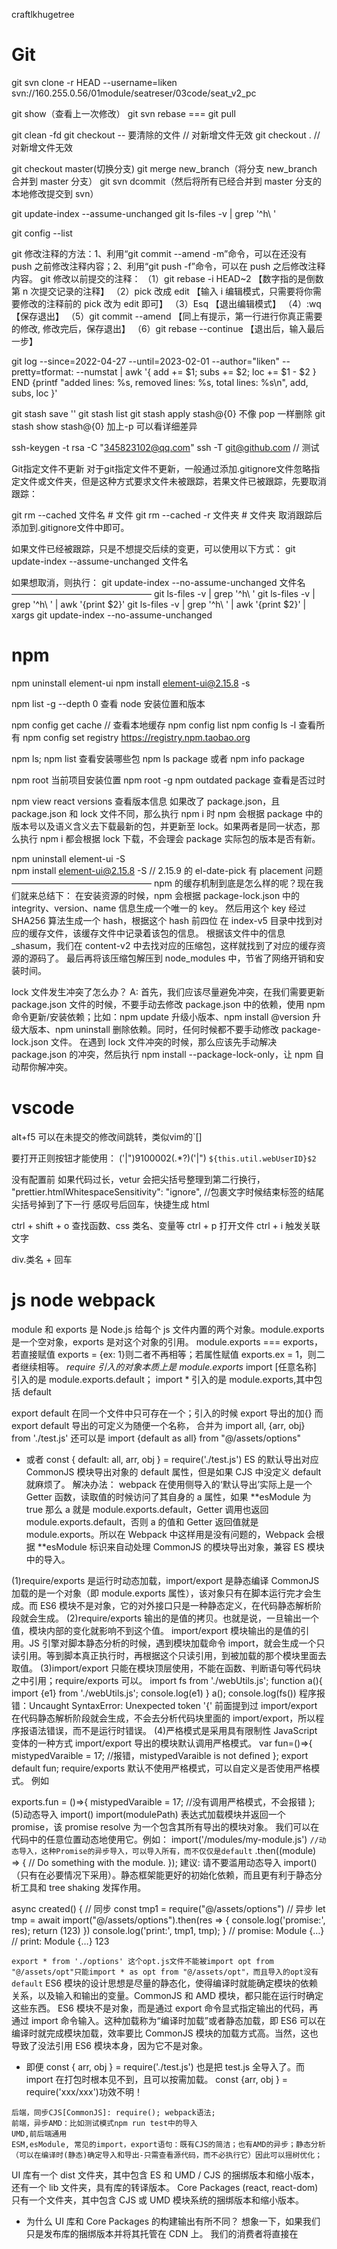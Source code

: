 craftlkhugetree
# Git

git svn clone -r HEAD --username=liken svn://160.255.0.56/01module/seatreser/03code/seat_v2_pc

git show（查看上一次修改）
git svn rebase === git pull

git clean -fd
git checkout -- 要清除的文件 // 对新增文件无效
git checkout . // 对新增文件无效

git checkout master(切换分支)
git merge new_branch（将分支 new_branch 合并到 master 分支）
git svn dcommit（然后将所有已经合并到 master 分支的本地修改提交到 svn）

git update-index --assume-unchanged
git ls-files -v | grep '^h\ '

git config --list

git 修改注释的方法：1、利用“git commit --amend -m”命令，可以在还没有 push 之前修改注释内容；2、利用“git push -f”命令，可以在 push 之后修改注释内容。
git 修改以前提交的注释：
（1）git rebase -i HEAD~2 【数字指的是倒数第 n 次提交记录的注释】
（2）pick 改成 edit 【输入 i 编辑模式，只需要将你需要修改的注释前的 pick 改为 edit 即可】
（3）Esq 【退出编辑模式】
（4）:wq 【保存退出】
（5）git commit --amend 【同上有提示，第一行进行你真正需要的修改, 修改完后，保存退出】
（6）git rebase --continue 【退出后，输入最后一步】

git log --since=2022-04-27 --until=2023-02-01 --author="liken" --pretty=tformat: --numstat | awk '{ add += $1; subs += $2; loc += $1 - $2 } END {printf "added lines: %s, removed lines: %s, total lines: %s\n", add, subs, loc }'

git stash save ''
git stash list
git stash apply stash@{0} 不像 pop 一样删除
git stash show stash@{0} 加上-p 可以看详细差异

ssh-keygen -t rsa -C "345823102@qq.com"
ssh -T git@github.com // 测试

Git指定文件不更新
对于git指定文件不更新，一般通过添加.gitignore文件忽略指定文件或文件夹，但是这种方式要求文件未被跟踪，若果文件已被跟踪，先要取消跟踪：

git rm --cached 文件名  # 文件
git rm --cached -r 文件夹  # 文件夹
取消跟踪后添加到.gitignore文件中即可。

如果文件已经被跟踪，只是不想提交后续的变更，可以使用以下方式：
git update-index --assume-unchanged 文件名

如果想取消，则执行：
git update-index --no-assume-unchanged 文件名
————————————————
git ls-files -v | grep '^h\ '
git ls-files -v | grep '^h\ ' | awk '{print $2}'
git ls-files -v | grep '^h\ ' | awk '{print $2}' | xargs git update-index --no-assume-unchanged  
# npm

npm uninstall element-ui
npm install element-ui@2.15.8 -s

npm list -g --depth 0 查看 node 安装位置和版本

npm config get cache // 查看本地缓存
npm config list
npm config ls -l 查看所有
npm config set registry https://registry.npm.taobao.org

npm ls; npm list 查看安装哪些包 npm ls package 或者 npm info package

npm root 当前项目安装位置
npm root -g
npm outdated package 查看是否过时

npm view react versions 查看版本信息
如果改了 package.json，且 package.json 和 lock 文件不同，那么执行 npm i 时 npm 会根据 package 中的版本号以及语义含义去下载最新的包，并更新至 lock。如果两者是同一状态，那么执行 npm i 都会根据 lock 下载，不会理会 package 实际包的版本是否有新。

npm uninstall element-ui -S  
npm install element-ui@2.15.8 -S // 2.15.9 的 el-date-pick 有 placement 问题
————————————————
npm 的缓存机制到底是怎么样的呢？现在我们就来总结下：
在安装资源的时候，npm 会根据 package-lock.json 中的 integrity、version、name 信息生成一个唯一的 key。
然后用这个 key 经过 SHA256 算法生成一个 hash，根据这个 hash 前四位 在 index-v5 目录中找到对应的缓存文件，该缓存文件中记录着该包的信息。
根据该文件中的信息\_shasum，我们在 content-v2 中去找对应的压缩包，这样就找到了对应的缓存资源的源码了。
最后再将该压缩包解压到 node_modules 中，节省了网络开销和安装时间。

lock 文件发生冲突了怎么办？
A: 首先，我们应该尽量避免冲突，在我们需要更新 package.json 文件的时候，不要手动去修改 package.json 中的依赖，使用 npm 命令更新/安装依赖；比如：npm update 升级小版本、npm install @version 升级大版本、npm uninstall 删除依赖。同时，任何时候都不要手动修改 package-lock.json 文件。
在遇到 lock 文件冲突的时候，那么应该先手动解决 package.json 的冲突，然后执行 npm install --package-lock-only，让 npm 自动帮你解冲突。

# vscode
alt+f5 可以在未提交的修改间跳转，类似vim的`[]

要打开正则按钮才能使用： ('|")9100002(.\*?)('|") `${this.util.webUserID}$2`

没有配置前 如果代码过长，vetur 会把尖括号整理到第二行换行， "prettier.htmlWhitespaceSensitivity": "ignore", //包裹文字时候结束标签的结尾尖括号掉到了下一行
感叹号后回车，快捷生成 html

ctrl + shift + o 查找函数、css 类名、变量等
ctrl + p 打开文件
ctrl + i 触发关联文字

div.类名 + 回车

# js node webpack

module 和 exports 是 Node.js 给每个 js 文件内置的两个对象。module.exports 是一个空对象，exports 是对这个对象的引用。
module.exports === exports，若直接赋值 exports = {ex: 1}则二者不再相等；若属性赋值 exports.ex = 1，则二者继续相等。
_require 引入的对象本质上是 module.exports_
import [任意名称] 引入的是 module.exports.default； import \* 引入的是 module.exports,其中包括 default

export default 在同一个文件中只可存在一个；引入的时候 export 导出的加{} 而 export default 导出的可定义为随便一个名称，
合并为 import all, {arr, obj} from './test.js' 还可以是 import {default as all} from "@/assets/options"

- 或者 const { default: all, arr, obj } = require('./test.js') ES 的默认导出对应 CommonJS 模块导出对象的 default 属性，但是如果 CJS 中没定义 default 就麻烦了。
  解决办法：
  webpack 在使用侧导入的‘默认导出’实际上是一个 Getter 函数，读取值的时候访问了其自身的 a 属性，如果 **esModule 为 true 那么 a 就是 module.exports.default，Getter 调用也返回 module.exports.default，否则 a 的值和 Getter 返回值就是 module.exports。所以在 Webpack 中这样用是没有问题的，Webpack 会根据 **esModule 标识来自动处理 CommonJS 的模块导出对象，兼容 ES 模块中的导入。

(1)require/exports 是运行时动态加载，import/export 是静态编译
CommonJS 加载的是一个对象（即 module.exports 属性），该对象只有在脚本运行完才会生成。而 ES6 模块不是对象，它的对外接口只是一种静态定义，在代码静态解析阶段就会生成。
(2)require/exports 输出的是值的拷贝。也就是说，一旦输出一个值，模块内部的变化就影响不到这个值。
import/export 模块输出的是值的引用。JS 引擎对脚本静态分析的时候，遇到模块加载命令 import，就会生成一个只读引用。等到脚本真正执行时，再根据这个只读引用，到被加载的那个模块里面去取值。
(3)import/export 只能在模块顶层使用，不能在函数、判断语句等代码块之中引用；require/exports 可以。
import fs from './webUtils.js';
function a(){
import {e1} from './webUtils.js';
console.log(e1)
}
a();
console.log(fs())
程序报错：Uncaught SyntaxError: Unexpected token '{'
前面提到过 import/export 在代码静态解析阶段就会生成，不会去分析代码块里面的 import/export，所以程序报语法错误，而不是运行时错误。
(4)严格模式是采用具有限制性 JavaScript 变体的一种方式
import/export 导出的模块默认调用严格模式。
var fun=()=>{
mistypedVaraible = 17; //报错，mistypedVaraible is not defined
};
export default fun;
require/exports 默认不使用严格模式，可以自定义是否使用严格模式。 例如

exports.fun = ()=>{
mistypedVaraible = 17; //没有调用严格模式，不会报错
};
(5)动态导入 import()
import(modulePath) 表达式加载模块并返回一个 promise，该 promise resolve 为一个包含其所有导出的模块对象。
我们可以在代码中的任意位置动态地使用它。例如：
import('/modules/my-module.js') `//动态导入，这种Promise的异步导入，可以导入所有，而不仅仅是default`
.then((module) => {
// Do something with the module.
});
建议: 请不要滥用动态导入 import()（只有在必要情况下采用）。静态框架能更好的初始化依赖，而且更有利于静态分析工具和 tree shaking 发挥作用。

async created() {
// 同步
const tmp1 = require("@/assets/options")
// 异步
let tmp = await import("@/assets/options").then(res => {
console.log('promise:', res);
return (123)
})
console.log('print:', tmp1, tmp);
}
// promise: Module {…}
// print: Module {…} 123

`export * from './options' 这个opt.js文件不能被import opt from "@/assets/opt"只能import * as opt from "@/assets/opt"，而且导入的opt没有default`
ES6 模块的设计思想是尽量的静态化，使得编译时就能确定模块的依赖关系，以及输入和输出的变量。CommonJS 和 AMD 模块，都只能在运行时确定这些东西。
ES6 模块不是对象，而是通过 export 命令显式指定输出的代码，再通过 import 命令输入。这种加载称为“编译时加载”或者静态加载，即 ES6 可以在编译时就完成模块加载，效率要比 CommonJS 模块的加载方式高。当然，这也导致了没法引用 ES6 模块本身，因为它不是对象。

- 即便 const { arr, obj } = require('./test.js') 也是把 test.js 全导入了。而 import 在打包时根本见不到，且可以按需加载。
  const {arr, obj } = require('xxx/xxx')功效不明！

```
后端，同步CJS[CommonJS]: require(); webpack语法;
前端，异步AMD：比如测试模式npm run test中的导入
UMD,前后端通用
ESM,esModule, 常见的import，export语句：既有CJS的简洁；也有AMD的异步；静态分析（可以在编译时(静态)确定导入和导出-只需查看源代码，而不必执行它）因此可以摇树优化；
```

UI 库有一个 dist 文件夹，其中包含 ES 和 UMD / CJS 的捆绑版本和缩小版本，还有一个 lib 文件夹，具有库的转译版本。
Core Packages (react, react-dom)只有一个文件夹，其中包含 CJS 或 UMD 模块系统的捆绑版本和缩小版本。

- 为什么 UI 库和 Core Packages 的构建输出有所不同？
  想象一下，如果我们只是发布库的捆绑版本并将其托管在 CDN 上。 我们的消费者将直接在<script/>标签中使用它。 现在，如果我的使用者想使用<el-Button>组件，则他们必须加载整个 UI 库。 另外，在浏览器中，没有可以解决摇树问题的捆绑器，最终我们会将整个 UI 库代码发送给我们的使用者。 如果我们只是简单地将 src 转换为 lib 并将该 lib 托管在 CDN 上，那么我们的使用者可以得到他们想要的任何东西而没有任何额外开销。
- 核心软件包永远不会通过<script/>标记使用，因为它们必须是主应用程序的一部分。 因此，我们可以安全地发布这些软件包的捆绑版本(UMD，ES)，并将构建系统交给消费者。
  例如，他们可以使用 UMD 变体而不使用摇树，或者如果捆绑器能够识别并获得摇树的好处，则可以使用 ES 变体。
  // CJS require const Button = require("uilibrary/button");
  // ES import import {Button} from "uilibrary";
  将 package.json 的 module 字段设置为指向 module 的 ES 版本(PS：它有助于摇晃树)。 ？
  字段"main": "lib/xr-ui.umd.min.js", // 指向 UMD/CJS

用 babel 把代码文件转成 commonjs 或者 esm 就好了。不要使用 webpack 打包成一个 js 文件，否则无法按需加载。
babel 只编译而不链接（bundle）。

import moment from 'moment';
export default () => moment().format("YYYY Do MM");

- babel 情况下，module 引用并没有被替换为实际的“moment”的代码， 而是单纯的将 esm 格式的模块引用转化为 cjs 格式的模块引用，而具体“moment”这个模块应该从哪里解析， 里面有什么内容， 应该以什么方式返回给 moment 这个变量， babel 并不负责处理。这段代码在 node.js 环境中执行是没问题的(假设通过 npm 安装了 moment)， 但是在浏览器中是执行不起来的。
- webpack 的定位可以理解为传统编译器中的链接器(linker)的角色。webpack 的输入为一个个 es module(或者其他的资源文件， 如 css， image， `被对应的loader转化为可执行的es module`)，输出将各个 module 合并在一起的“bundle”。
  这里面/**\*\***/开头的行均为 webpack 用来实现 module 引用的样板代码（这段代码具体的分析可以参考https://github.com/ronami/minipack），可以认为是webpack对于es module 标准的“实现”（因为浏览器还没有实现 es module）。

`babel和webpack做的事情有一部分重叠， 例如都将js转化为ast并且做了一些transform， 然后再输出各自的目标代码。 但是两者的分工有所不同， babel主要做es语法的转换，确保最新的来的es特性能够以最快的速度deliver到开发者手中， 但是不负责模块的组合。 webpack更多的是将输入的各个模块用自己内部的一套逻辑将代码“链接”起来， 起胶水的作用， 并且目标是输出可以直接在浏览器中执行的代码。`

**_ 箭头函数 _**
没有 arguments，有...rest。无法通过 apply、call、bind 改变 this 指向。

1. 对象方法中，不适用箭头函数
   getName1()通过箭头函数定义，而箭头函数是没有自己的 this，会继承父作用域的 this。
   const obj = {
   name: '张三',
   getName() {
   return this.name
   },
   getName1: () => {
   return this.name
   }
   }
   因此 obj.getName1()执行时，此时的作用域指向 window，而 window 没有定义 age 属性，所有报空。
2. 原型方法中，不适用箭头函数。
3. 构造函数也不行！
   构造函数是通过 new 关键字来生成对象实例，生成对象实例的过程也是通过构造函数给实例绑定 this 的过程，而箭头函数没有自己的 this。因此不能使用箭头作为构造函数，也就不能通过 new 操作符来调用箭头函数。
4. 动态上下文中的回调函数，比如绑定 click 事件。
5. Vue 生命周期和 method 中也不能使用箭头函数
   Vue 本质上是一个对象，我们说过对象方法中，不适用箭头函数。他的本质上的和对象方法中，不适用箭头函数是一样的。
   那么我有一个问题：Vue 不行，作为大热框架之一的 react 行吗？
   回答是：react 行
   因为 Vue 组件本质上是一个 JS 对象；React 组件（非 Hooks）他本质上是一个 ES6 的 class
   class 中的方法如果是普通函数方法，该方法会绑定在构造函数的原型上；但是如果方式是箭头函数方法，该方法会绑定在构造函数上。通过上述方式调用 class 中的方法，无论是箭头函数方法还是普通函数方法，方法中的 this 都指向实例对象。

<!-- 在两个互斥的radio中，一定要有相同的name值，不然不能互斥选择。 -->

        <input type="radio" name="sex" v-model="sex" value="男" />男
        <input type="radio" name="sex" v-model="sex" value="女"/>女

data {sex: ''},
原文链接：https://blog.csdn.net/MelodyFreedom/article/details/117514664

scrollTop 一直为零可能是根本没有滚动，父元素高度大于子元素。若考虑兼容应当使用 document.documentElement.scrollTop || document.body.scrollTop || window.pageYOffset

childNodes 不是数组，而是类数组，所以没有 filter 函数，要转一下 arr。默认元素宽度 33%，如果是两个元素就 50%平分宽度。
setWidth() {
let dom = document.getElementById('prAuditTabs');
if (this.num == '2' && dom) {
let nodes = dom.childNodes;
var arr = Array.prototype.slice.call(nodes, 0);
let li = arr && arr.filter(n => n.nodeName === 'LI') || [];
li.forEach(l => {
l.style.width = "50%"
})
}
}

// 回到顶部
document.getElementsByTagName('html')[0].scrollTop = 0
1.document.body.scrollTop=document.documentElement.scrollTop=0 //页面滚动到顶部
2.document.body.scrollIntoView(true/ false)
3.document.getElementById('site-nav').scrollIntoView()
下面是一个小的例子：
// 每次切换标题栏都从第一个开始展示
document.querySelector('.infinite-scroll-component').scrollTo(0,0)
//选中当前想要回到 dom 元素，使用 scrollTo(0,0),实现能够在切换中始终保持第一栏在顶部显示。

# jquery

1、原生 js 获取的 dom，通过 id 获取到的就是当前对应的节点，而 通过 class 获取返回的是 HTMLCollection 对象。HTMLCollection 对象类似包含所有 HTML 元素的一个数组。通过索引获取到自己想要的节点。
2、jQuery 哪种方式获取 dom 返回的都是一个数组。可以通过 length 检查是否存在当前节点。可以直接 jqdom.click();而原生需要循环每一个来点击。
3、原生 js 获取的 dom 与 jQuery 获取的 dom 转换。
var jqdom = $('.demo');// jquery 获取的 dom
var dom1 = jqdom.eq(0)[0]; // 转换成原生节点
var dom2 = jqdom.get(0);// 转换成原生节点

        var jsdom = document.getElementsByClassName('demo'); //原生获取的节点
        var jsdom1 = $(jsdom[0]);//转换成jquery的dom对象

————————————————

$('selector1, selector2... , selectorN')    // 每一个选择器匹配到的元素合并后一起返回 (返回集合元素)
// 层次选择器
$('ancestor descentant') // 选取 ancestor 元素里所有 des(后代)元素 例: $('div span')
$('parent > child') // 选取 parent 下的 child(子)元素 例: $('div > span')  选取div元素下元素名是span的子元素
$('prev + next') // 选择紧接在 prev 后面的 next 元素 例: $('.one + div') 选取 class 为 one 的下一个 div 同辈元素
==> 使用 next() 代替 例: $('.one').next('div')

$('prev ~ sblings') // 选取 prev 元素之后的所有 sblings 元素 例: $('#two ~ div') 选取 id 为 two 的元素后面所有的 div 同辈元素
==> 使用 nextAll()代替 例: $('#two').nextAll('div')
// 过滤选择器
1.1 基本过滤选择器

:first $('div:first') // 获取第一个元素 选取所有 div 元素中第一个 div 元素
:last $('div:last') // 和上面相反
:not(selector) $('input:not(.myClass)') // 选取 class 不是 myClass 的 input 元素
:even $('input:even') // 选取索引是偶数的元素
:odd $('input:odd') // 选取索引是奇数的元素
:eq(index) $('input:eq(1)') // 选取索引等于 index 的元素
:gt(index) // 选取索引大于 index 的元素
:lt(index) // 选取索引小于 index 的元素
:header $(':header') // 选取所有的标题元素,例 h1 h2
:animated $('div:animated') // 选取当前正在执行动画的所有元素
:focus $(':focus') // 选取当前获取焦点的元素

1.2 内容过滤选择器

:contains(text) $('div:contains('我')') // 选取含有内容文本为 'text' 的元素
:empty $('div:empty') // 选取不包含子元素或者文本的空元素
:has(selector) $('div:has(p)') // 选取含有选择器所匹配元素的元素
:parent $('div:parent') // 选取含有子元素或者文本的元素 集合元素

1.3 可见性过滤选择器

:hidden // 选取所有不可见的元素 display:none input type=hidden visivility:hidden 等
$('input:hidden') // 只选取 input 元素

:visible // 选取所有可见的元素
$('div:visible') // 选取所有可见的 div 元素

// 从 DOM 中删除所有匹配的元素
$('ul li:eq(1)').remove()

- $('ul li').remove('li[title != 苹果]') // title 不等于 苹果的 li 元素删除
  // 和 remove()一样, 也是从 DOM 中删除元素. 但需要注意: 这个方法不会把匹配的元素从 jquery 对象中删除
  // 因而可以将来在使用这些匹配的元素, 与 remove() 不同的是, 所有绑定的事件, 附加数据会保留下来
  // 当需要移走一个元素，不久又将该元素插入 DOM 时，这种方法很有用。
- $('ul li:eq(1)').detach()

// 严格来说: empty()并不是删除节点, 而是清空节点, 它能清空元素中的所有后代节点
$('ul li:eq(1)').empty()    // 清除的是li元素里的文本
// 如果单击<li>元素后需要在复制一个<li>元素, 可以使用clone() 方法来完成
$('ul li').click(function(){
$(this).clone().append('ul')
})
$(this).clone(true).appendTo('body') // 在 clone 中加个 true, 含义是复制元素的同时复制元素中所绑定的事件,因此该元素的副本也同样具有复制功能

- tmpl:
  $('#obj1').appendTo($('#obj2')) 这个是将 $('#obj1')) 插入到 $('#obj2') 中作为最后一个元素 
$('#obj1').prependTo($('#obj2')) 这个是将 $('#obj1')) 插入到 $('#obj2') 中作为第一个子元素。
$('#obj1').append($('#obj2')) 这个要注意方向了， 是将$('#obj2') 插入到 $('#obj1')作为最后一个元素，或者说是在$('#obj1')最后面添加子元素$('#obj2')
————————————————
 this是html元素，$(this)是变量名。$(this)=jquery(this)返回的是一个jQ对象。
 this是dom对象不可以直接使用jQ中的方法，通过$(this)转换为 jQ 对象就可以使用 jQ 中的方法了。
  如下：this 使用 siblings()时会报错,而转为$(this)就可以使用该方法了。
// bind events  
$('.param-list .remove-param').live('click', function(){
  $(this).parent().remove();
  return false;
  });
  ————————————————

var $test_a = $(".test :hidden");//带空格的 jQuery 选择器
上面这段代码是选取 class 为“test”的元素里面的隐藏元素。（后代选择器）

var $test_b = $(".test:hidden");//不带空格的 jQuery 选择器
这上面的代码则是选取隐藏的 class 为“test”的元素

$("select :selected");//这样才是正确的 
$("select:selected").length;//不管任何时候，这个选择器都取不到元素，这个 length 必然是 0

$("input :checked").length;//不正确的用法。不管任何时候，这个选择器都取不到元素，这个length必然是0 
$("input:checked");//这样才是正确的

# 原型链 constructor

var obj = {};
obj.constructor //ƒ Object() { [native code] }
obj.constructor === Object //true

var arr = [];
arr.constructor //ƒ Array() { [native code] }
arr.constructor === Array //true

function Fun(){
console.log('function');
}
**\_ fun 本身是没有 construtor 的，它的**proto**指向 Fun.prototype， 而 Fun.prototype.constructor 指向 Fun，所以顺着原型链 fun.constructor === Fun \_**
var fun = new Fun(); //实例化
fun.constructor //ƒ Fun(){console.log('function')} 【打印出来的引用是 Fun 函数，说明 fun 的引用是 Fun 函数】
Fun.constructor //ƒ Function() { [native code] } 【打印出来的引用是 Funcion 函数，说明 Fun 的引用是 Function 函数】
fun.constructor === Fun //true 【再次证明 fun 的 constructor 属性引用了 fun 对象的构造函数】
fun.constructor === Fun.constructor //false

constructor 常用于判断未知对象的类型,如下:
function isArray (val){
var isTrue = typeof val === 'object' && val.constructor === Array;
return isTrue?true:false;
}
或者用 new obj.constructor()构造函数新建一个空的对象，而不是使用{}或者[],这样可以保持原形链的继承。

# 小程序

openid 不能用 ajax 获取，得是 url 的方式，后面加上登录页：
const redirectUri = encodeURIComponent(window.location.href);
let url = `https://open.weixin.qq.com/connect/oauth2/authorize?response_type=code&scope=snsapi_userinfo&state=123&redirect_uri=${redirectUri}`
window.location.href = url;

function getUrlCode(name) {
return (
(new RegExp("[?|&]" + name + "=" + "([^&;]+?)(&|#|;|$)").exec( // exec 得到的数组零元素为匹配串，同时括号里的内容也会被 exec 保存下来
location.href
) || [, ""])[1].replace(/\+/g, "%20") || null  
 // 调用 decodeURIComponent 函数之前要先把+替换为%20，在对 URL 进行编码时，若 URL 中存在空格，则空格会被转换成了＋，导致对方识别不成空格。
);
}
+-------------------+---------------------+
| Part | Data |
+-------------------+---------------------+
| Scheme | https |
| User | bob |
| Password | bobby |
| Host | www.lunatech.com |
| Port | 8080 |
| Path | /file;p=1 |
| Path parameter | p=1 |
| Query | q=2 |
| Fragment | third |
+-------------------+---------------------+

https://bob:bobby@www.lunatech.com:8080/file;p=1?q=2#third
\_**/ \_/ \_**/ \_**\*\***\_**\*\***/ \_\_/\_**\_\_**/ \_/ \_**/
| | | | | | \_/ | |
Scheme User Password Host Port Path | | Fragment
\_\*\***\*\***\*\***\_\_**\*\***\*\***\*\***/ | Query
| Path parameter
Authority

# 路径

HTML 代码中的相对路径就是以本 HTML 文件所在目录开始计算。

- JS 文件内的相对路径是以引用该 js 文件的页面为基准，也是从 HTML 文件所在位置开始计算的。
  CSS 文件内如果写相对路径，是基于 CSS 文件本身的，跟谁引入了这个 CSS 无关。

总结一下
http 缓存可以减少宽带流量，加快响应速度。
关于强缓存，cache-control 是 Expires 的完全替代方案，在可以使用 cache-control 的情况下不要使用 expires
关于协商缓存,etag 并不是 last-modified 的完全替代方案，而是补充方案，具体用哪一个，取决于业务场景。
有些缓存是从磁盘读取，有些缓存是从内存读取，有什么区别？答：从内存读取的缓存更快。
所有带 304 的资源都是协商缓存，所有标注（从内存中读取/从磁盘中读取）的资源都是强缓存。

# figma

Ctrl+Shift+?

Ctrl+/ quick action
I pick color

双击 menu 前#，定位到设计图
/ menu parent
Enter menu children
Tab menu next sibling
Shift+Tab menu previous sibling
Alt+L 收起所有 menu

n/Shift+n Home/End next
Shift+1/2 Ctrl+0/+/- zoom
ctrl + alt + \ 隐藏其余鼠标
ctrl + shift + \ 隐藏左侧栏

开发模式
shift + D 切换开发
ctrl + click 选中元素
h hand-tool图标拖动
# moment

moment.utc(毫秒).format('HH:mm:ss')

编程语言的发展历史和适用范围，C 语言/C++一直是系统级编程的不二之选，在操作系统，编译器，网络，数据库，高性能服务器端软件等领域无人可以争锋，也许在将来，Rust 能对他们产生威胁吧。在 Web 编程领域则是百花齐放，PHP, Python, Ruby 各自争鸣，Java 在企业应用开发方面表现抢眼，以 Spring 为首的生态吸引了无数程序员。由于网络编程的瓶颈不再是 CPU，而是 I/O，所以 Java 也在一些服务器端的软件上突破了 C/C++的重围。在大数据领域，Java 一马当先，完成了数据的收集，存储，计算，Python 等语言在此基础上发挥了自己擅长的本事：数据分析。Go 语言则令人吃惊地渗入到了云计算和后端编程领域，前途不可限量。 总的来说，我觉得有这两个需要注意的点：1. 每门语言都有自己的特点和适用的范围，并没有什么高下之分。2. 应用层编程变化剧烈（JS 尤其为甚），底层编程变化比较小。

用退格键删掉的 span 标签，因为 span 后面的&nbsp; 结果继续输入时，在谷歌浏览器上变成了 font 标签， 而 span 和 font 的 nodeType 都是 1， 光标在 span 内部时或用 Delete 删掉时，不会变 font。
搜索了一下竟然是因为谷歌浏览器的翻译功能？？？？？？？？？？？
所以谨记纵使不用这翻译功能也要记得勾选“一律不翻译此网站”。。。。免得被坑。
在网上还搜到有个方法会避免此错误的发生，就是在 html 页面的开头
写这样<html lang="zh-CN">而不是<html lang="en">
